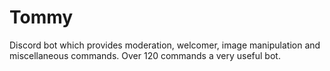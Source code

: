 # Tommy
Discord bot which provides moderation, welcomer, image manipulation and miscellaneous commands. Over 120 commands a very useful bot. 
